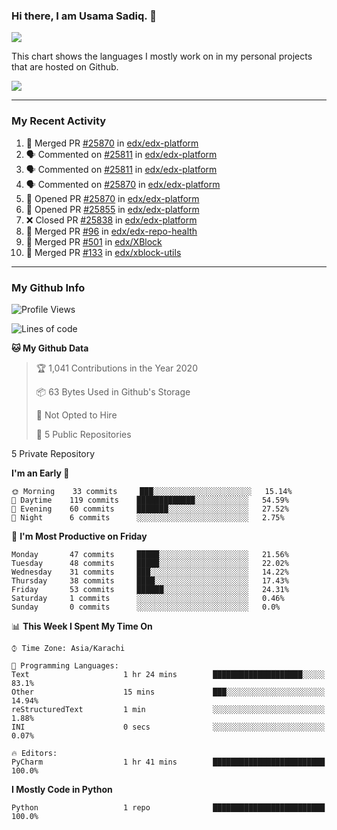 ### Hi there, I am Usama Sadiq. 👋

<img align="center" src="https://github-readme-stats.vercel.app/api?username=UsamaSadiq&custom_title=My Stats&show_icons=true&theme=dark&count_private=true&include_all_commits=true" />


This chart shows the languages I mostly work on in my personal projects that are hosted on Github.

<img align="center" src="https://github-readme-stats.vercel.app/api/top-langs/?username=UsamaSadiq&langs_count=10&layout=compact" />

<!---
---
<a><img align="center" src="https://github-readme-stats.vercel.app/api/pin/?username=UsamaSadiq&repo=CodeChallenges)" /></a>
--->
--- 

### My Recent Activity
<!--START_SECTION:activity-->
1. 🎉 Merged PR [#25870](https://github.com/edx/edx-platform/pull/25870) in [edx/edx-platform](https://github.com/edx/edx-platform)
2. 🗣 Commented on [#25811](https://github.com/edx/edx-platform/issues/25811) in [edx/edx-platform](https://github.com/edx/edx-platform)
3. 🗣 Commented on [#25811](https://github.com/edx/edx-platform/issues/25811) in [edx/edx-platform](https://github.com/edx/edx-platform)
4. 🗣 Commented on [#25870](https://github.com/edx/edx-platform/issues/25870) in [edx/edx-platform](https://github.com/edx/edx-platform)
5. 💪 Opened PR [#25870](https://github.com/edx/edx-platform/pull/25870) in [edx/edx-platform](https://github.com/edx/edx-platform)
6. 💪 Opened PR [#25855](https://github.com/edx/edx-platform/pull/25855) in [edx/edx-platform](https://github.com/edx/edx-platform)
7. ❌ Closed PR [#25838](https://github.com/edx/edx-platform/pull/25838) in [edx/edx-platform](https://github.com/edx/edx-platform)
8. 🎉 Merged PR [#96](https://github.com/edx/edx-repo-health/pull/96) in [edx/edx-repo-health](https://github.com/edx/edx-repo-health)
9. 🎉 Merged PR [#501](https://github.com/edx/XBlock/pull/501) in [edx/XBlock](https://github.com/edx/XBlock)
10. 🎉 Merged PR [#133](https://github.com/edx/xblock-utils/pull/133) in [edx/xblock-utils](https://github.com/edx/xblock-utils)
<!--END_SECTION:activity-->

--- 
### My Github Info
<!--START_SECTION:waka-->
![Profile Views](http://img.shields.io/badge/Profile%20Views-267-blue)

![Lines of code](https://img.shields.io/badge/From%20Hello%20World%20I%27ve%20Written-8.0%20million%20lines%20of%20code-blue)

**🐱 My Github Data** 

> 🏆 1,041 Contributions in the Year 2020
 > 
> 📦 63 Bytes Used in Github's Storage 
 > 
> 🚫 Not Opted to Hire
 > 
> 📜 5 Public Repositories 
 > 
5 Private Repository 
 > 
**I'm an Early 🐤** 

```text
🌞 Morning    33 commits     ███░░░░░░░░░░░░░░░░░░░░░░   15.14% 
🌆 Daytime    119 commits    █████████████░░░░░░░░░░░░   54.59% 
🌃 Evening    60 commits     ███████░░░░░░░░░░░░░░░░░░   27.52% 
🌙 Night      6 commits      ░░░░░░░░░░░░░░░░░░░░░░░░░   2.75%

```
📅 **I'm Most Productive on Friday** 

```text
Monday       47 commits     █████░░░░░░░░░░░░░░░░░░░░   21.56% 
Tuesday      48 commits     █████░░░░░░░░░░░░░░░░░░░░   22.02% 
Wednesday    31 commits     ███░░░░░░░░░░░░░░░░░░░░░░   14.22% 
Thursday     38 commits     ████░░░░░░░░░░░░░░░░░░░░░   17.43% 
Friday       53 commits     ██████░░░░░░░░░░░░░░░░░░░   24.31% 
Saturday     1 commits      ░░░░░░░░░░░░░░░░░░░░░░░░░   0.46% 
Sunday       0 commits      ░░░░░░░░░░░░░░░░░░░░░░░░░   0.0%

```


📊 **This Week I Spent My Time On** 

```text
⌚︎ Time Zone: Asia/Karachi

💬 Programming Languages: 
Text                     1 hr 24 mins        ████████████████████░░░░░   83.1% 
Other                    15 mins             ███░░░░░░░░░░░░░░░░░░░░░░   14.94% 
reStructuredText         1 min               ░░░░░░░░░░░░░░░░░░░░░░░░░   1.88% 
INI                      0 secs              ░░░░░░░░░░░░░░░░░░░░░░░░░   0.07%

🔥 Editors: 
PyCharm                  1 hr 41 mins        █████████████████████████   100.0%

```

**I Mostly Code in Python** 

```text
Python                   1 repo              █████████████████████████   100.0%

```



<!--END_SECTION:waka-->
<!--
**UsamaSadiq/UsamaSadiq** is a ✨ _special_ ✨ repository because its `README.md` (this file) appears on your GitHub profile.

Here are some ideas to get you started:

- 🔭 I’m currently working on ...
- 🌱 I’m currently learning ...
- 👯 I’m looking to collaborate on ...
- 🤔 I’m looking for help with ...
- 💬 Ask me about ...
- 📫 How to reach me: ...
- 😄 Pronouns: ...
- ⚡ Fun fact: ...
-->
